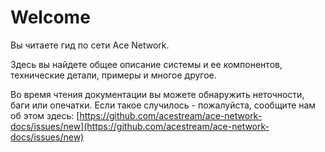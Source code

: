 # Welcome

Вы читаете гид по сети Ace Network.

Здесь вы найдете общее описание системы и ее компонентов, технические детали, примеры и многое другое.

Во время чтения документации вы можете обнаружить неточности, баги или опечатки. Если такое случилось - пожалуйста, сообщите нам об этом здесь: [https://github.com/acestream/ace-network-docs/issues/new](https://github.com/acestream/ace-network-docs/issues/new)